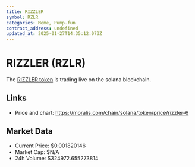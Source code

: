 ```yaml
---
title: RIZZLER
symbol: RZLR
categories: Meme, Pump.fun
contract_address: undefined
updated_at: 2025-01-27T14:35:12.073Z
---
```


# RIZZLER (RZLR)
The [RIZZLER token](https://moralis.com/chain/solana/token/price/rizzler-6) is trading live on the solana blockchain.

## Links
- Price and chart: https://moralis.com/chain/solana/token/price/rizzler-6

## Market Data
- Current Price: $0.001820146
- Market Cap: $N/A
- 24h Volume: $324972.655273814
